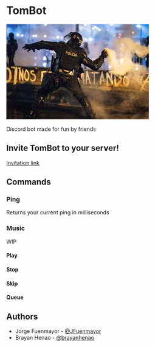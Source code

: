 # TomBot

![](resources/Image.jpg)


Discord bot made for fun by friends

## Invite TomBot to your server!

[Invitation link](https://discord.com/api/oauth2/authorize?client_id=902285351710756874&permissions=0&scope=bot)

## Commands

### Ping
Returns your current ping in milliseconds 

### Music
WIP
#### Play
#### Stop
#### Skip
#### Queue

## Authors
- Jorge Fuenmayor - [@JFuenmayor](https://github.com/JFuenmayor)
- Brayan Henao - [@brayanhenao](https://github.com/brayanhenao)